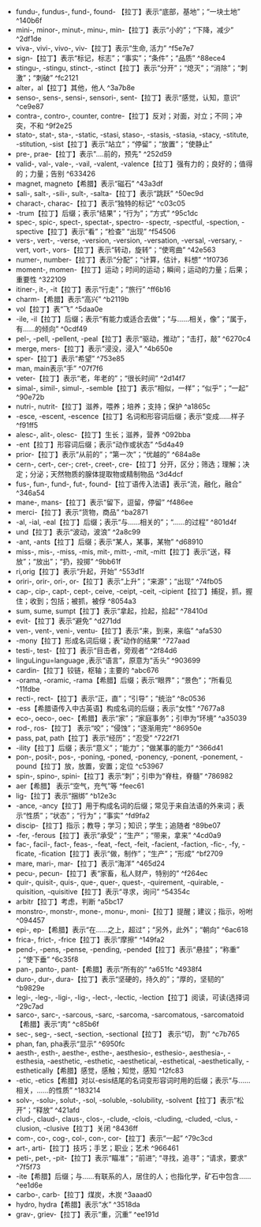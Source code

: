 
- fundu-, fundus-, fund-, found- 【拉丁】表示“底部，基地”；“一块土地”  ^140b6f
- mini-, minor-, minut-, minu-, min-【拉丁】表示“小的”；“下降，减少”  ^2df1de
- viva-, vivi-, vivo-, viv-【拉丁】表示“生命, 活力” ^f5e7e7
- sign-【拉丁】表示“标记，标志”；“事实”；“条件”；“品质” ^88ece4
- stingu-, -stingu, stinct-, -stinct【拉丁】表示“分开”；“熄灭”；“消除”；“刺激”；“刺破” ^fc2121
- alter，al【拉丁】其他，他人 ^3a7b8e
- senso-, sens-, sensi-, sensori-, sent-【拉丁】表示“感觉，认知，意识” ^ce9e87
- contra-, contro-, counter, contre-【拉丁】反对；对面，对立；不同；冲突，不和 ^9f2e25
- stato-, stat-, sta-, -static, -stasi, staso-, -stasis, -stasia, -stacy, -stitute, -stitution, -sist【拉丁】表示“站立”；“停留”；“放置”；“使静止”
- pre-, prae-【拉丁】表示"….前的，预先" ^252d59
- valid-, val-, vale-, -vail, -valent, -valence【拉丁】强有力的；良好的；值得的；力量；告别 ^633426
- magnet, magneto【希腊】表示“磁石” ^43a3df
- sali-, salt-, -sili-, sult-, -salta-【拉丁】表示“跳跃” ^50ec9d
- charact-, charac-【拉丁】表示“独特的标记” ^c03c05
- -trum【拉丁】后缀；表示“结果”；“行为”；“方式” ^95c1dc
- spec-, spic-, spect-, spectat-, spectro- -spectr, -spectful, -spection, -spective【拉丁】表示“看”；“检查” “出现” ^f54506
- vers-, vert-, -verse, -version, -version, -versation, -versal, -versary, -vert, vort-, vors-【拉丁】表示“转动，旋转”；“使弯曲” ^42e563
- numer-, number-【拉丁】表示“分配”；“计算，估计，料想” ^1f0736
- moment-, momen-【拉丁】运动；时间的运动；瞬间；运动的力量；后果；重要性 ^322109
- itiner-, it-, -it【拉丁】表示“行走”；“旅行” ^ff6b16
- charm-【希腊】表示“高兴” ^b2119b
- vol【拉丁】表“飞” ^5daa0e
- -ile, -il【拉丁】后缀；表示“有能力或适合去做”；“与……相关，像”；“属于，有……的倾向” ^0cdf49
- pel-, -pell, -pellent, -peal【拉丁】表示“驱动，推动”；“击打，敲” ^6270c4
- merge, mers-【拉丁】表示“浸没，浸入” ^4b650e
- sper-【拉丁】表示“希望” ^753e85
- man, main表示“手” ^07f7f6
- veter-【拉丁】表示“老，年老的”；“很长时间” ^2d14f7
- simal-, simil-, simul-, -semble【拉丁】表示“相似，一样”；“似乎”；“一起” ^90e72b
- nutri-, nutrit-【拉丁】滋养，喂养；培养；支持；保护 ^a1865c
- -esce, -escent, -escence【拉丁】名词和形容词后缀；表示“变成……样子 ^f91ff5
- alesc-, alit-, olesc-【拉丁】生长；滋养，营养 ^092bba
- -ent【拉丁】形容词后缀；表示“动作或状态” ^5d4a49
- prior-【拉丁】表示“从前的”；“第一次”；“优越的” ^684a8e
- cern-, cert-, cer-; cret-, creet-, cre-【拉丁】分开，区分；筛选；理解；决定；分泌；天然物质的腺体提取物或精制物品 ^3d4dcf
- fus-, fun-, fund-, fut-, found-【拉丁语传入法语】表示“流，融化，融合” ^346a54
- mane-, mans-【拉丁】表示“留下，逗留，停留” ^f486ee
- merci-【拉丁】表示“货物，商品” ^ba2871
- -al, -ial, -eal【拉丁】后缀；表示“与……相关的”；“……的过程” ^801d4f
- und【拉丁】表示“波动，波浪” ^2a8c99
- -ant, -ants【拉丁】后缀；表示“某人，某事，某物” ^d68910
- miss-, mis-, -miss, -mis, mit-, mitt-, -mit, -mitt【拉丁】表示“送，释放”；“放出”；“扔，投掷” ^9bb61f
-   ri,orig【拉丁】表示“升起，开始” ^553d1f
- oriri-, orir-, ori-, or-【拉丁】表示“上升”；“来源”；“出现” ^74fb05
- cap-, cip-, capt-, cept-, ceive, -ceipt, -ceit, -cipient【拉丁】捕捉，抓，握住；收到；包括；被抓，被俘 ^8054a3
- sum, sume, sumpt【拉丁】表示“拿起，捡起，拾起” ^78410d
- evit-【拉丁】表示“避免” ^d271dd
-  ven-, vent-, veni-, ventu-【拉丁】表示“来，到来，来临” ^afa530
-  -mony【拉丁】形成名词后缀；表“动作的结果” ^727aad
- testi-, test-【拉丁】表示“目击者，旁观者” ^2f84d6
- linguLingu=language ,表示“语言”，原意为“舌头” ^903699
- cardin-【拉丁】铰链，枢轴；主要的 ^abc676
- -orama, -oramic, -rama【希腊】后缀；表示“眼界”；“景色”；“所看见 ^11fdbe
- recti-, rect-【拉丁】表示“正，直”；“引导”；“统治” ^8c0536
- -ess【希腊语传入中古英语】构成名词的后缀；表示“女性” ^7677a8
- eco-, oeco-, oec-【希腊】表示“家”；“家庭事务”；引申为“环境” ^a35039
- rod-, ros-【拉丁】 表示“咬”；“侵蚀”；“逐渐用完” ^86950e
- pass, pat, path【拉丁】表示“经历”；“忍受” ^722f71
- -ility【拉丁】后缀；表示“意义”；“能力”；“做某事的能力” ^366d41
- pon-, posit-, pos-, -poning, -poned, -ponency, -ponent, -ponement, -pound【拉丁】放，放置，安置；定位 ^c53967
- spin-, spino-, spini-【拉丁】表示“刺”；引申为“脊柱，脊髓” ^786982
- aer【希腊】 表示“空气，充气”等 ^feec61
- lig-【拉丁】表示“捆绑” ^b12e3c
- -ance, -ancy【拉丁】用于构成名词的后缀；常见于来自法语的外来词；表示“性质”；“状态”；“行为”；“事实” ^fd9fa2
- discip-【拉丁】指示；教导；学习；知识；学生；追随者 ^89be07
- -fer, -ferous【拉丁】表示“承受”；“生产”；“带来，拿来” ^4cd0a9
- fac-, facil-, fact-, feas-, -feat, -fect, -feit, -facient, -faction, -fic-, -fy, -ficate, -fication【拉丁】表示“做，制作”；“生产”；“形成” ^bf2709
- mare, mari-, mar-【拉丁】表示“海洋” ^465d24
- pecu-, pecun-【拉丁】表“家畜，私人财产，特别的” ^f264ec
- quir-, quisit-, quis-, que-, quer-, quest-, -quirement, -quirable, -quisition, -quisitive【拉丁】表示“寻求，询问” ^54354c
- arbitr【拉丁】考虑，判断 ^a5bc17
- monstro-, monstr-, mone-, monu-, moni-【拉丁】提醒；建议；指示，吩咐 ^094457
- epi-, ep-【希腊】表示“在……之上，超过”；“另外，此外”；“朝向” ^6ac618
- frica-, frict-, -frice【拉丁】表示“摩擦” ^149fa2
- pend-, -pens, -pense, -pending, -pended【拉丁】表示“悬挂”；“称重” ；“使下垂” ^6c35f8
- pan-, panto-, pant-【希腊】表示“所有的” ^a651fc   ^4938f4
- duro-, dur-, dura-【拉丁】表示“坚硬的，持久的”；“厚的，坚韧的” ^b9829e
- legi-, -leg-, -ligi-, -lig-, -lect-, -lectic, -lection【拉丁】阅读，可读(选择词 ^29c7ad
- sarco-, sarc-, -sarcous, -sarc, -sarcoma, -sarcomatous, -sarcomatoid 【希腊】表示“肉” ^c85b6f
- sec-, seg-, -sect, -section, -sectional【拉丁】 表示“切， 割” ^c7b765
- phan, fan, pha表示“显示” ^6950fc
- aesth-, esth-, aesthe-, esthe-, aesthesio-, esthesio-, aesthesia-, -esthesia, -aesthetic, -esthetic, -aesthetical, -esthetical, -aesthetically, -esthetically【希腊】感觉，感触；知觉，感知 ^12fc83
- -etic, -etics【希腊】对以-esis结尾的名词变形容词时用的后缀；表示“与……相关，……的性质” ^183214
- solv-, -solu-, solut-, -sol, -soluble, -solubility, -solvent【拉丁】表示“松开”；“释放” ^421afd
- clud-, claud-, claus-, clos-, -clude, -clois, -cluding, -cluded, -clus, -clusion, -clusive【拉丁】关闭 ^8436ff
- com-, co-, cog-, col-, con-, cor-【拉丁】表示“一起” ^79c3cd
- art-, arti-【拉丁】技巧；手艺；职业；艺术 ^966461
- peti-, pet-, -pit-【拉丁】表示“瞄准”；“前进”; “寻找，追寻”；“请求，要求” ^7f5f73
- -ite【希腊】后缀；与……有联系的人，居住的人；也指化学，矿石中包含…… ^ee1d6e
- carbo-, carb-【拉丁】煤炭，木炭 ^3aaad0
- hydro, hydra【希腊】表示“水” ^3518da
- grav-, griev-【拉丁】表示“重，沉重” ^ee191d
